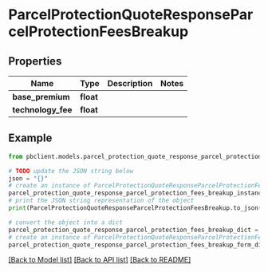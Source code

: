 # ParcelProtectionQuoteResponseParcelProtectionFeesBreakup


## Properties

Name | Type | Description | Notes
------------ | ------------- | ------------- | -------------
**base_premium** | **float** |  | 
**technology_fee** | **float** |  | 

## Example

```python
from pbclient.models.parcel_protection_quote_response_parcel_protection_fees_breakup import ParcelProtectionQuoteResponseParcelProtectionFeesBreakup

# TODO update the JSON string below
json = "{}"
# create an instance of ParcelProtectionQuoteResponseParcelProtectionFeesBreakup from a JSON string
parcel_protection_quote_response_parcel_protection_fees_breakup_instance = ParcelProtectionQuoteResponseParcelProtectionFeesBreakup.from_json(json)
# print the JSON string representation of the object
print(ParcelProtectionQuoteResponseParcelProtectionFeesBreakup.to_json())

# convert the object into a dict
parcel_protection_quote_response_parcel_protection_fees_breakup_dict = parcel_protection_quote_response_parcel_protection_fees_breakup_instance.to_dict()
# create an instance of ParcelProtectionQuoteResponseParcelProtectionFeesBreakup from a dict
parcel_protection_quote_response_parcel_protection_fees_breakup_form_dict = parcel_protection_quote_response_parcel_protection_fees_breakup.from_dict(parcel_protection_quote_response_parcel_protection_fees_breakup_dict)
```
[[Back to Model list]](../README.md#documentation-for-models) [[Back to API list]](../README.md#documentation-for-api-endpoints) [[Back to README]](../README.md)


